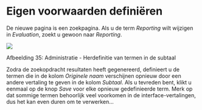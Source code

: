 # Eigen voorwaarden definiëren

De nieuwe pagina is een zoekpagina. Als u de term _Reporting_ wilt wijzigen in _Evaluation_, zoekt u gewoon naar _Reporting_.

![](../../../../.gitbook/assets/graficos40.png)

Afbeelding 35: Administratie - Herdefinitie van termen in de subtaal

Zodra de zoekopdracht resultaten heeft gegenereerd, definieert u de termen die in de kolom _Originele naam_ verschijnen opnieuw door een andere vertaling te geven in de kolom _Subtaal_. Als u tevreden bent, klikt u eenmaal op de knop _Save_ voor elke opnieuw gedefinieerde term. Merk op dat sommige termen behoorlijk veel voorkomen in de interface-vertalingen, dus het kan even duren om te verwerken...
